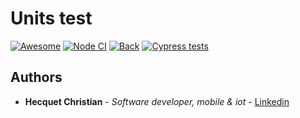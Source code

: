 # Units test

[![Awesome](https://cdn.rawgit.com/sindresorhus/awesome/d7305f38d29fed78fa85652e3a63e154dd8e8829/media/badge.svg)](https://www.youtube.com/watch?v=dQw4w9WgXcQ)
[![Node CI](https://github.com/Kryss13/Units-test/actions/workflows/nodeci.yml/badge.svg)](https://github.com/Kryss13/Units-test/actions/workflows/nodeci.yml)
[![Back](https://github.com/Kryss13/Units-test/workflows/back.yml/badge.svg)](https://github.com/Kryss13/Units-test/workflows/back.yml)
[![Cypress tests](https://github.com/Kryss13/Units-test/actions/workflows/cypress.yml/badge.svg)](https://github.com/Kryss13/Units-test/actions/workflows/cypress.yml)

## Authors

* **Hecquet Christian** - *Software developer, mobile & iot* - [Linkedin](https://www.linkedin.com/in/christian-hecquet-978665178/)
